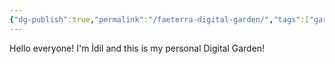 ```yaml
---
{"dg-publish":true,"permalink":"/faeterra-digital-garden/","tags":["gardenEntry"]}
---
```


Hello everyone! I'm İdil and this is my personal Digital Garden!






